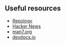 ## Useful resources
- [Repology](https://repology.org)
- [Hacker News](https://news.ycombinator.com/)
- [man7.org](https://man7.org/linux/man-pages/index.html)
- [devdocs.io](https://devdocs.io/)